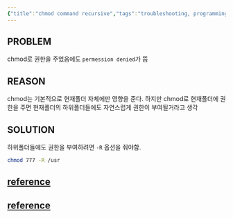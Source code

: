 ```yaml
---
{"title":"chmod command recursive","tags":"troubleshooting, programming","dg-publish":true,"permalink":"/troubleshooting/chmod-command-recursive/","dgPassFrontmatter":true}
---
```


## PROBLEM
chmod로 권한을 주었음에도 `permession denied`가 뜸

## REASON
chmod는 기본적으로 현재폴더 자체에만 영향을 준다. 하지만 chmod로 현재폴더에 권한을 주면 현재폴더의 하위폴더들에도 자연스럽게 권한이 부여될거라고 생각

## SOLUTION
하위폴더들에도 권한을 부여하려면 `-R` 옵션을 줘야함.

```sh
chmod 777 -R /usr
```


## [reference](https://recipes4dev.tistory.com/175)

## [reference](https://www.computerhope.com/unix/uchmod.htm)
